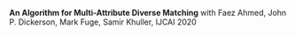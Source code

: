**An Algorithm for Multi-Attribute Diverse Matching** with Faez Ahmed, John P. Dickerson, Mark Fuge, Samir Khuller, IJCAI 2020

